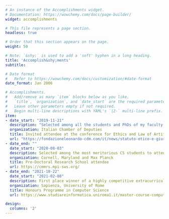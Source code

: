 ```yaml
---
# An instance of the Accomplishments widget.
# Documentation: https://wowchemy.com/docs/page-builder/
widget: accomplishments

# This file represents a page section.
headless: true

# Order that this section appears on the page.
weight: 50

# Note: `&shy;` is used to add a 'soft' hyphen in a long heading.
title: 'Accomplish&shy;ments'
subtitle:

# Date format
#   Refer to https://wowchemy.com/docs/customization/#date-format
date_format: Jan 2006

# Accomplishments.
#   Add/remove as many `item` blocks below as you like.
#   `title`, `organization`, and `date_start` are the required parameters.
#   Leave other parameters empty if not required.
#   Begin multi-line descriptions with YAML's `|2-` multi-line prefix.
item:
- date_start: "2019-11-21"
  description: "Selected among all the students and PhDs of my faculty as one of the 20 most meritorious students to discuss the ethical and juridical implications of artificial intelligence."
  organization: Italian Chamber of Deputies
  title: Invited attendee at the conference for Ethics and Law of Artificial Intelligence
  url: "https://fondazioneleonardo-cdm.com/it/news/statuto-etico-e-giuridico-dellintelligenza-artificiale/"
- date_end: ""
  date_start: "2020-08-03"
  description: Selected among the most meritorious CS students to attend a week of lectures with faculty from participating institutions on a variety of cutting-edge research topics in computer science.
  organization: Cornell, Maryland and Max Planck
  title: Pre-Doctoral Research School attendee
  url: https://cmmrs.mpi-sws.org/
- date_end: "2021-10-22"
  date_start: "2021-02-08"
  description: First place winner of a highly competitive extracurricular program aimed at training MSc students in conducting scientific research, regarding in my case meta-learning and few-shot learning.
  organization: Sapienza, University of Rome
  title: Honours Programme in Computer Science
  url: https://www.studiareinformatica.uniroma1.it/master-course-computer-science/honours-programme

design:
  columns: '2' 
---
```

